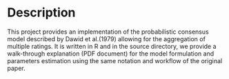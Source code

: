 # Description #

This project provides an implementation of the probabilistic consensus model described by Dawid et al.(1979) allowing for the aggregation of multiple ratings. It is written  in R and in the source directory, we provide a walk-through explanation (PDF document) for the model formulation and parameters estimation using the same notation and workflow of the original paper.